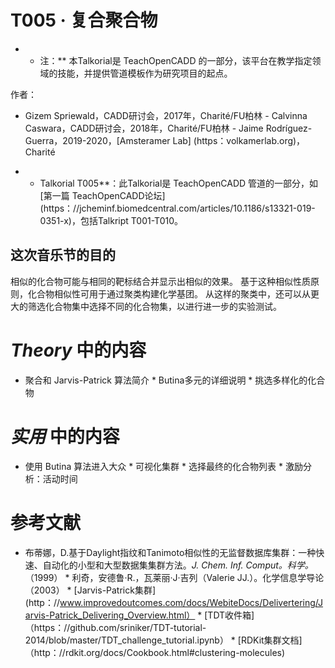 # T005 · 复合聚合物

* * 注：** 本Talkorial是 TeachOpenCADD 的一部分，该平台在教学指定领域的技能，并提供管道模板作为研究项目的起点。

作者：

- Gizem Spriewald，CADD研讨会，2017年，Charité/FU柏林 - Calvinna Caswara，CADD研讨会，2018年，Charité/FU柏林 - Jaime Rodríguez-Guerra，2019-2020，[Amsteramer Lab] (https：volkamerlab.org)，Charité

* * Talkorial T005**：此Talkorial是 TeachOpenCADD 管道的一部分，如[第一篇 TeachOpenCADD论坛] (https：//jcheminf.biomedcentral.com/articles/10.1186/s13321-019-0351-x)，包括Talkript T001-T010。

 ## 这次音乐节的目的

 <!-- TODO: The wording of this paragraph is confusing -->

相似的化合物可能与相同的靶标结合并显示出相似的效果。 基于这种相似性质原则，化合物相似性可用于通过聚类构建化学基团。 从这样的聚类中，还可以从更大的筛选化合物集中选择不同的化合物集，以进行进一步的实验测试。

 # _Theory_ 中的内容

* 聚合和 Jarvis-Patrick 算法简介 * Butina多元的详细说明 * 挑选多样化的化合物

# _实用_ 中的内容

* 使用 Butina 算法进入大众 * 可视化集群 * 选择最终的化合物列表 * 激励分析：活动时间

# 参考文献

* 布蒂娜，D.基于Daylight指纹和Tanimoto相似性的无监督数据库集群：一种快速、自动化的小型和大型数据集集群方法。_J. Chem. Inf. Comput。科学。_（1999） * 利奇，安德鲁·R.，瓦莱丽·J·吉列（Valerie JJ.）。化学信息学导论（2003） * [Jarvis-Patrick集群] (http：//www.improvedoutcomes.com/docs/WebiteDocs/Delivertering/Jarvis-Patrick_Delivering_Overview.html） * [TDT收件箱]（https：//github.com/sriniker/TDT-tutorial-2014/blob/master/TDT_challenge_tutorial.ipynb） * [RDKit集群文档]（http：//rdkit.org/docs/Cookbook.html#clustering-molecules) 